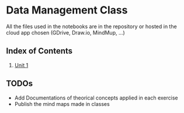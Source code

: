 
# Data Management Class

All the files used in the notebooks are in the repository or hosted in the cloud app chosen (GDrive, Draw.io, MindMup, ...)

## Index of Contents

1. [Unit 1](unit-1/index.ipynb)

## TODOs

- Add Documentations of theorical concepts applied in each exercise
- Publish the mind maps made in classes
